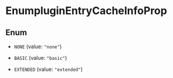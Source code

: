 

# EnumpluginEntryCacheInfoProp

## Enum


* `NONE` (value: `"none"`)

* `BASIC` (value: `"basic"`)

* `EXTENDED` (value: `"extended"`)



